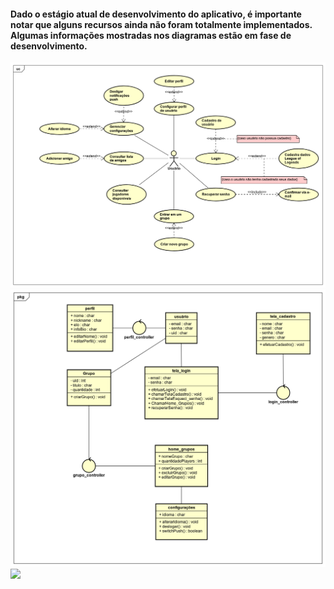#### Dado o estágio atual de desenvolvimento do aplicativo, é importante notar que alguns recursos ainda não foram totalmente implementados. Algumas informações mostradas nos diagramas estão em fase de desenvolvimento.

<img src="https://github.com/rafaelsarilho/MySquad/blob/main/Diagramas/Casos%20de%20Uso.png">
<img src="https://github.com/rafaelsarilho/MySquad/blob/main/Diagramas/Diagrama%20de%20Classes.png">
<img src="https://github.com/rafaelsarilho/MySquad/blob/main/Diagramas/MER%20-%20BD%20N%C3%A3o%20Relacional.png">